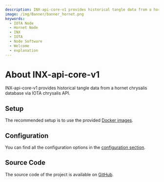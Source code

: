 ```yaml
---
description: INX-api-core-v1 provides historical tangle data from a hornet chrysalis database via IOTA chrysalis API.
image: /img/Banner/banner_hornet.png
keywords:
  - IOTA Node
  - Hornet Node
  - INX
  - IOTA
  - Node Software
  - Welcome
  - explanation
---
```


# About INX-api-core-v1

INX-api-core-v1 provides historical tangle data from a hornet chrysalis database via IOTA chrysalis API.

## Setup

The recommended setup is to use the provided [Docker images](https://hub.docker.com/r/iotaledger/inx-api-core-v1).

## Configuration

You can find all the configuration options in the [configuration section](configuration.md).

## Source Code

The source code of the project is available on [GitHub](https://github.com/iotaledger/inx-api-core-v1).
